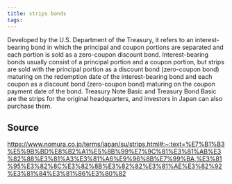 ```yaml
---
title: strips bonds
tags: 
---
```


Developed by the U.S. Department of the Treasury, it refers to an interest-bearing bond in which the principal and coupon portions are separated and each portion is sold as a zero-coupon discount bond. Interest-bearing bonds usually consist of a principal portion and a coupon portion, but strips are sold with the principal portion as a discount bond (zero-coupon bond) maturing on the redemption date of the interest-bearing bond and each coupon as a discount bond (zero-coupon bond) maturing on the coupon payment date of the bond. Treasury Note Basic and Treasury Bond Basic are the strips for the original headquarters, and investors in Japan can also purchase them.

## Source
https://www.nomura.co.jp/terms/japan/su/strips.html#:~:text=%E7%B1%B3%E5%9B%BD%E8%B2%A1%E5%8B%99%E7%9C%81%E3%81%AB%E3%82%88%E3%81%A3%E3%81%A6%E9%96%8B%E7%99%BA,%E3%81%95%E3%82%8C%E3%82%8B%E3%82%82%E3%81%AE%E3%82%92%E3%81%84%E3%81%86%E3%80%82